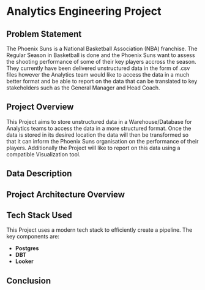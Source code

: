 # Analytics Engineering Project


## Problem Statement
The Phoenix Suns is a National Basketball Association (NBA) franchise. The Regular Season in Basketball is done and the Phoenix Suns want to assess the shooting performance of some of their key players accross the season. They currently have been delivered unstructured data in the form of .csv files however the Analytics team would like to access the data in a much better format and be able to report on the data that can be translated to key stakeholders such as the General Manager and Head Coach.

## Project Overview
This Project aims to store unstructured data in a Warehouse/Database for Analytics teams to access the data in a more structured format. Once the data is stored in its desired location the data will then be transformed so that it can inform the Phoenix Suns organisation on the performance of their players. Additionally the Project will like to report on this data using a compatible Visualization tool.

## Data Description


## Project Architecture Overview 


## Tech Stack Used
This Project uses a modern tech stack to efficiently create a pipeline. The key components are:
- **Postgres**
- **DBT**
- **Looker**


## Conclusion
